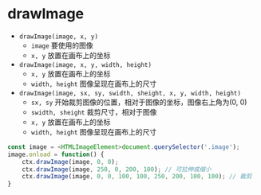 # drawImage

- `drawImage(image, x, y)`
    + `image` 要使用的图像
    + `x, y` 放置在画布上的坐标
- `drawImage(image, x, y, width, height)`
    + `x, y` 放置在画布上的坐标
    + `width, height` 图像呈现在画布上的尺寸
- `drawImage(image, sx, sy, swidth, sheight, x, y, width, height)`
    + `sx, sy` 开始裁剪图像的位置，相对于图像的坐标，图像右上角为(0, 0)
    + `swidth, sheight` 裁剪尺寸，相对于图像
    + `x, y` 放置在画布上的坐标
    + `width, height` 图像呈现在画布上的尺寸

```js
const image = <HTMLImageElement>document.querySelector('.image');
image.onload = function() {
    ctx.drawImage(image, 0, 0);
    ctx.drawImage(image, 250, 0, 200, 100); // 可拉伸或缩小
    ctx.drawImage(image, 0, 0, 100, 100, 250, 200, 100, 100); // 裁剪
}
```